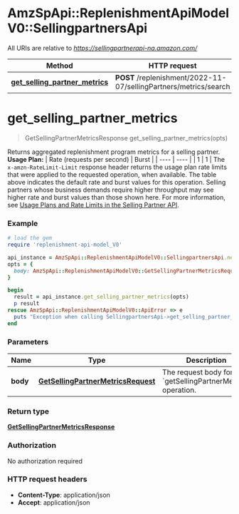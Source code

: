# AmzSpApi::ReplenishmentApiModelV0::SellingpartnersApi

All URIs are relative to *https://sellingpartnerapi-na.amazon.com/*

Method | HTTP request | Description
------------- | ------------- | -------------
[**get_selling_partner_metrics**](SellingpartnersApi.md#get_selling_partner_metrics) | **POST** /replenishment/2022-11-07/sellingPartners/metrics/search | 

# **get_selling_partner_metrics**
> GetSellingPartnerMetricsResponse get_selling_partner_metrics(opts)



Returns aggregated replenishment program metrics for a selling partner.   **Usage Plan:**  | Rate (requests per second) | Burst | | ---- | ---- | | 1 | 1 |  The `x-amzn-RateLimit-Limit` response header returns the usage plan rate limits that were applied to the requested operation, when available. The table above indicates the default rate and burst values for this operation. Selling partners whose business demands require higher throughput may see higher rate and burst values than those shown here. For more information, see [Usage Plans and Rate Limits in the Selling Partner API](https://developer-docs.amazon.com/sp-api/docs/usage-plans-and-rate-limits-in-the-sp-api).

### Example
```ruby
# load the gem
require 'replenishment-api-model_V0'

api_instance = AmzSpApi::ReplenishmentApiModelV0::SellingpartnersApi.new
opts = { 
  body: AmzSpApi::ReplenishmentApiModelV0::GetSellingPartnerMetricsRequest.new # GetSellingPartnerMetricsRequest | The request body for the `getSellingPartnerMetrics` operation.
}

begin
  result = api_instance.get_selling_partner_metrics(opts)
  p result
rescue AmzSpApi::ReplenishmentApiModelV0::ApiError => e
  puts "Exception when calling SellingpartnersApi->get_selling_partner_metrics: #{e}"
end
```

### Parameters

Name | Type | Description  | Notes
------------- | ------------- | ------------- | -------------
 **body** | [**GetSellingPartnerMetricsRequest**](GetSellingPartnerMetricsRequest.md)| The request body for the &#x60;getSellingPartnerMetrics&#x60; operation. | [optional] 

### Return type

[**GetSellingPartnerMetricsResponse**](GetSellingPartnerMetricsResponse.md)

### Authorization

No authorization required

### HTTP request headers

 - **Content-Type**: application/json
 - **Accept**: application/json




